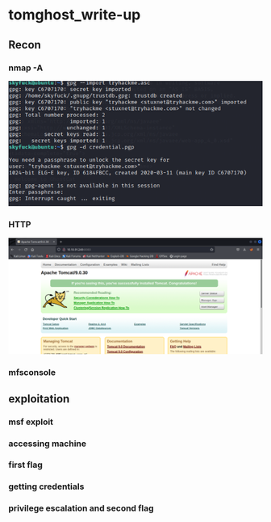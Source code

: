 # tomghost_write-up
## Recon
### nmap -A 
![nmap scan](https://github.com/citadelhack/tomghost_write-up/blob/main/tomghost/decryptattempt.png)

### HTTP
![webpage](https://github.com/citadelhack/tomghost_write-up/blob/main/tomghost/webhomepage.png)

### mfsconsole

## exploitation
### msf exploit
### accessing machine
### first flag
### getting credentials
### privilege escalation and second flag
